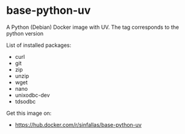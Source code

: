 # base-python-uv

A Python (Debian) Docker image with UV. The tag corresponds to the python version

List of installed packages:

* curl
* git
* zip
* unzip
* wget
* nano
* unixodbc-dev
* tdsodbc

Get this image on:

* https://hub.docker.com/r/sinfallas/base-python-uv
